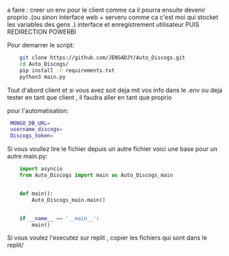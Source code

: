 a faire :
creer un env pour le client comme ca il pourra ensuite devenir proprio .(ou sinon interface web + serveru comme ca c'est moi qui stocket les variables des gens .)
interface et enregistrement utilisateur
PUIS REDIRECTION POWERBI

Pour demarrer le script:

```bash
    git clone https://github.com/JENGADJY/Auto_Discogs.git
    cd Auto_Discogs/
    pip install -r requirements.txt
    python3 main.py

```

Tout d'abord client et
si vous avez soit deja mit vos info dans le .env ou deja tester en tant que client , il faudra aller en tant que proprio

pour l'automatisation:

```bash
 MONGO_DB_URL=
 username_discogs=
 Discogs_token=
```


Si vous voullez lire le fichier depuis un autre fichier voici une base pour un autre main.py:

```python 
    import asyncio
    from Auto_Discogs import main as Auto_Discogs_main


    def main():
        Auto_Discogs_main.main()


    if __name__ == '__main__':
        main()

```

Si vous voulez l'executez sur replit , copier les fichiers qui sont dans le replit/